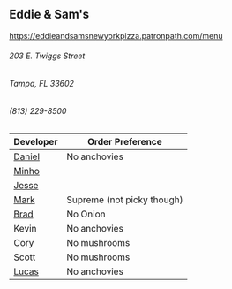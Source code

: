## Eddie & Sam's
https://eddieandsamsnewyorkpizza.patronpath.com/menu
###### 203 E. Twiggs Street
###### Tampa, FL 33602
###### (813) 229-8500

Developer     | Order Preference
--------------|---------------------
[Daniel](https://github.com/dtartaglia)           	| No anchovies
[Minho](https://github.com/minhochoi)               | 
[Jesse](https://github.com/jessecurry)              | 
[Mark](http://github.com/mark-smithtb)              | Supreme (not picky though)
[Brad](https://github.com/bself)                    | No Onion
Kevin                                               | No anchovies
Cory                                                | No mushrooms
Scott                                               | No mushrooms
[Lucas](http://github.com/LucasClaude)              | No anchovies
